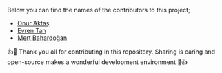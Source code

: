 Below you can find the names of the contributors to this project;

- [Onur Aktaş][onur-aktas-github]
- [Evren Tan][evren-tan-github]
- [Mert Bahardoğan][mert-bahardogan-github]



👍🎉 Thank you all for contributing in this repository. Sharing is caring and open-source makes a wonderful development environment 🎉👍


[evren-tan-github]: https://github.com/evrentan
[onur-aktas-github]: https://github.com/Onuraktasj
[mert-bahardogan-github]: https://github.com/mertbahardogan

